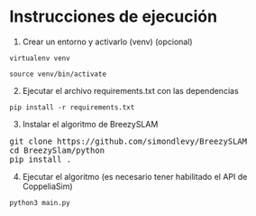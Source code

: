 # Instrucciones de ejecución


1. Crear un entorno y activarlo (venv) (opcional)

``
virtualenv venv
``

``
source venv/bin/activate
``

2. Ejecutar el archivo requirements.txt con las dependencias

``
pip install -r requirements.txt
``

3. Instalar el algoritmo de BreezySLAM
<pre>
git clone https://github.com/simondlevy/BreezySLAM
cd BreezySlam/python
pip install .
</pre>


4. Ejecutar el algoritmo (es necesario tener habilitado el API de CoppeliaSim)

``
python3 main.py
``